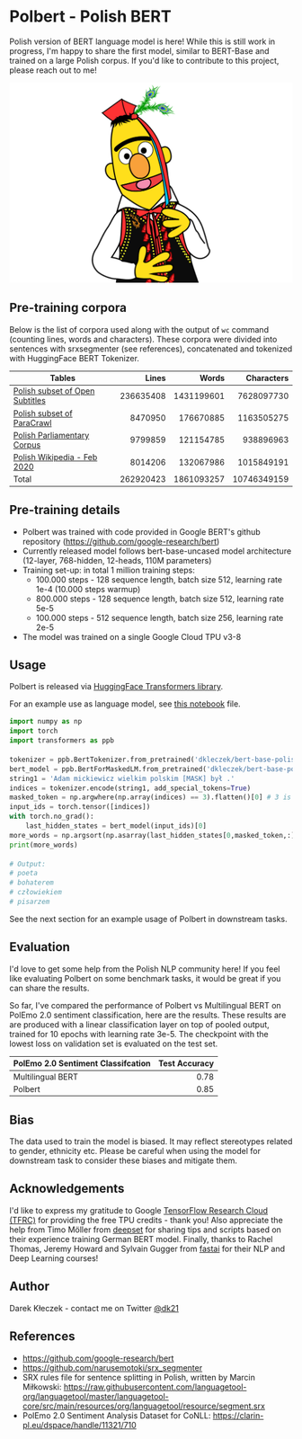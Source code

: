 # Polbert - Polish BERT
Polish version of BERT language model is here! While this is still work in progress, I'm happy to share the first model, similar to BERT-Base and trained on a large Polish corpus. If you'd like to contribute to this project, please reach out to me!

![PolBERT image](/img/polbert.png)

## Pre-training corpora

Below is the list of corpora used along with the output of `wc` command (counting lines, words and characters). These corpora were divided into sentences with srxsegmenter (see references), concatenated and tokenized with HuggingFace BERT Tokenizer. 

| Tables        | Lines           | Words  | Characters  |
| ------------- |--------------:| -----:| -----:|
| [Polish subset of Open Subtitles](http://opus.nlpl.eu/OpenSubtitles-v2018.php)      | 236635408| 1431199601 | 7628097730 |
| [Polish subset of ParaCrawl](http://opus.nlpl.eu/ParaCrawl.php)     | 8470950      |   176670885 | 1163505275 |
| [Polish Parliamentary Corpus](http://clip.ipipan.waw.pl/PPC) | 9799859      |    121154785 | 938896963 |
| [Polish Wikipedia - Feb 2020](https://dumps.wikimedia.org/plwiki/latest/plwiki-latest-pages-articles.xml.bz2) | 8014206      |    132067986 | 1015849191 |
| Total | 262920423      |    1861093257 | 10746349159 |

## Pre-training details
* Polbert was trained with code provided in Google BERT's github repository (https://github.com/google-research/bert)
* Currently released model follows bert-base-uncased model architecture (12-layer, 768-hidden, 12-heads, 110M parameters)
* Training set-up: in total 1 million training steps: 
    * 100.000 steps - 128 sequence length, batch size 512, learning rate 1e-4 (10.000 steps warmup)
    * 800.000 steps - 128 sequence length, batch size 512, learning rate 5e-5
    * 100.000 steps - 512 sequence length, batch size 256, learning rate 2e-5
* The model was trained on a single Google Cloud TPU v3-8 

## Usage
Polbert is released via [HuggingFace Transformers library](https://huggingface.co/transformers/).

For an example use as language model, see [this notebook](/LM_testing.ipynb) file. 

```python
import numpy as np
import torch
import transformers as ppb

tokenizer = ppb.BertTokenizer.from_pretrained('dkleczek/bert-base-polish-uncased-v1')
bert_model = ppb.BertForMaskedLM.from_pretrained('dkleczek/bert-base-polish-uncased-v1') 
string1 = 'Adam mickiewicz wielkim polskim [MASK] był .'
indices = tokenizer.encode(string1, add_special_tokens=True)
masked_token = np.argwhere(np.array(indices) == 3).flatten()[0] # 3 is the vocab id for [MASK] token
input_ids = torch.tensor([indices])
with torch.no_grad():
    last_hidden_states = bert_model(input_ids)[0]
more_words = np.argsort(np.asarray(last_hidden_states[0,masked_token,:]))[-4:]
print(more_words)

# Output: 
# poeta
# bohaterem
# człowiekiem
# pisarzem
```

See the next section for an example usage of Polbert in downstream tasks. 

## Evaluation
I'd love to get some help from the Polish NLP community here! If you feel like evaluating Polbert on some benchmark tasks, it would be great if you can share the results. 

So far, I've compared the performance of Polbert vs Multilingual BERT on PolEmo 2.0 sentiment classification, here are the results. These results are are produced with a linear classification layer on top of pooled output, trained for 10 epochs with learning rate 3e-5. The checkpoint with the lowest loss on validation set is evaluated on the test set. 

| PolEmo 2.0 Sentiment Classifcation | Test Accuracy | 
| ------------- |--------------:|
| Multilingual BERT | 0.78 |
| Polbert | 0.85 |

## Bias
The data used to train the model is biased. It may reflect stereotypes related to gender, ethnicity etc. Please be careful when using the model for downstream task to consider these biases and mitigate them.  

## Acknowledgements
I'd like to express my gratitude to Google [TensorFlow Research Cloud (TFRC)](https://www.tensorflow.org/tfrc) for providing the free TPU credits - thank you! Also appreciate the help from Timo Möller from [deepset](https://deepset.ai) for sharing tips and scripts based on their experience training German BERT model. Finally, thanks to Rachel Thomas, Jeremy Howard and Sylvain Gugger from [fastai](https://www.fast.ai) for their NLP and Deep Learning courses!

## Author
Darek Kłeczek - contact me on Twitter [@dk21](https://twitter.com/dk21)

## References
* https://github.com/google-research/bert
* https://github.com/narusemotoki/srx_segmenter
* SRX rules file for sentence splitting in Polish, written by Marcin Miłkowski: https://raw.githubusercontent.com/languagetool-org/languagetool/master/languagetool-core/src/main/resources/org/languagetool/resource/segment.srx
* PolEmo 2.0 Sentiment Analysis Dataset for CoNLL: https://clarin-pl.eu/dspace/handle/11321/710

